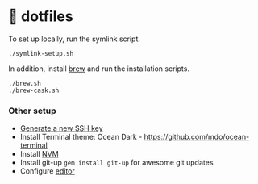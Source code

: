 # 🍒 dotfiles

To set up locally, run the symlink script.

```
./symlink-setup.sh
```

In addition, install [brew](https://brew.sh) and run the installation scripts.

```
./brew.sh
./brew-cask.sh
```

### Other setup

- [Generate a new SSH key](https://help.github.com/en/articles/generating-a-new-ssh-key-and-adding-it-to-the-ssh-agent)
- Install Terminal theme: Ocean Dark - https://github.com/mdo/ocean-terminal
- Install [NVM](https://github.com/nvm-sh/nvm)
- Install git-up `gem install git-up` for awesome git updates
- Configure [editor](./atom.md)
